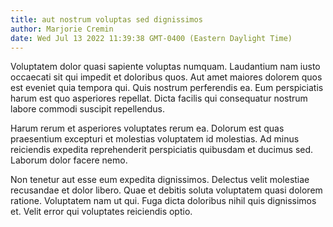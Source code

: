 ```yaml
---
title: aut nostrum voluptas sed dignissimos
author: Marjorie Cremin
date: Wed Jul 13 2022 11:39:38 GMT-0400 (Eastern Daylight Time)
---
```

Voluptatem dolor quasi sapiente voluptas numquam. Laudantium nam iusto occaecati sit qui impedit et doloribus quos. Aut amet maiores dolorem quos est eveniet quia tempora qui. Quis nostrum perferendis ea. Eum perspiciatis harum est quo asperiores repellat. Dicta facilis qui consequatur nostrum labore commodi suscipit repellendus.

 Harum rerum et asperiores voluptates rerum ea. Dolorum est quas praesentium excepturi et molestias voluptatem id molestias. Ad minus reiciendis expedita reprehenderit perspiciatis quibusdam et ducimus sed. Laborum dolor facere nemo.

 Non tenetur aut esse eum expedita dignissimos. Delectus velit molestiae recusandae et dolor libero. Quae et debitis soluta voluptatem quasi dolorem ratione. Voluptatem nam ut qui. Fuga dicta doloribus nihil quis dignissimos et. Velit error qui voluptates reiciendis optio.